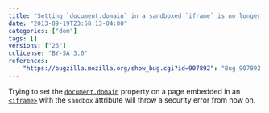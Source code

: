 ```yaml
---
title: "Setting `document.domain` in a sandboxed `iframe` is no longer allowed"
date: "2013-09-19T23:58:13-04:00"
categories: ["dom"]
tags: []
versions: ["26"]
cclicense: "BY-SA 3.0"
references:
    "https://bugzilla.mozilla.org/show_bug.cgi?id=907892": "Bug 907892 – Disallow setting document.domain in sandboxed iframes"
---
```

Trying to set the [`document.domain`](https://developer.mozilla.org/en-US/docs/Web/API/document.domain) property on a page embedded in an [`<iframe>`](https://developer.mozilla.org/en-US/docs/Web/HTML/Element/iframe) with the `sandbox` attribute will throw a security error from now on.
